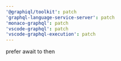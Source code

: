 ```yaml
---
'@graphiql/toolkit': patch
'graphql-language-service-server': patch
'monaco-graphql': patch
'vscode-graphql': patch
'vscode-graphql-execution': patch
---
```


prefer await to then
